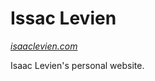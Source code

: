 Issac Levien
============

*[isaaclevien.com](http://isaaclevien.com)*

Isaac Levien's personal website.